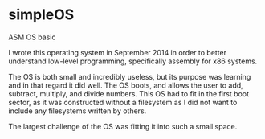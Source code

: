 # simpleOS
ASM OS basic

I wrote this operating system in September 2014 in order to better understand low-level programming, specifically assembly for x86 systems.

The OS is both small and incredibly useless, but its purpose was learning and in that regard it did well.
The OS boots, and allows the user to add, subtract, multiply, and divide numbers. This OS had to fit in the first boot sector, as it was constructed without a filesystem as I did not want to include any filesystems written by others.

The largest challenge of the OS was fitting it into such a small space.
